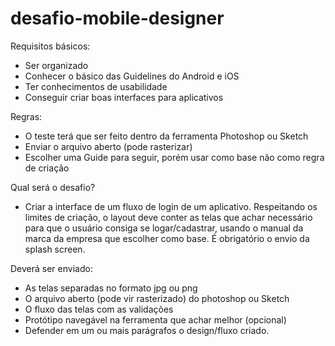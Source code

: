 # desafio-mobile-designer


Requisitos básicos:
- Ser organizado
- Conhecer o básico das Guidelines do Android e iOS
- Ter conhecimentos de usabilidade
- Conseguir criar boas interfaces para aplicativos

Regras:
- O teste terá que ser feito dentro da ferramenta Photoshop ou Sketch
- Enviar o arquivo aberto (pode rasterizar)
- Escolher uma Guide para seguir, porém usar como base não como regra de criação

Qual será o desafio?
- Criar a interface de um fluxo de login de um aplicativo. Respeitando os limites de criação, o layout deve conter as telas que achar necessário para que o usuário consiga se logar/cadastrar, usando o manual da marca da empresa que escolher como base. É obrigatório o envio da splash screen.

Deverá ser enviado:
- As telas separadas no formato jpg ou png
- O arquivo aberto (pode vir rasterizado) do photoshop ou Sketch
- O fluxo das telas com as validações
- Protótipo navegável na ferramenta que achar melhor (opcional)
- Defender em um ou mais parágrafos o design/fluxo criado.
